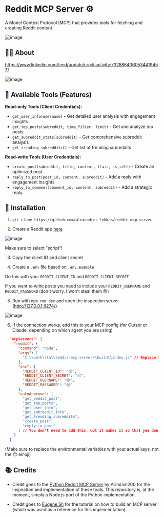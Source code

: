 # Reddit MCP Server ⚙️

A Model Context Protocol (MCP) that provides tools for fetching and creating Reddit content.

![image](https://github.com/user-attachments/assets/705c63ef-5d3c-4a68-8d3b-18dfda0a29f2)

## 🧑‍💻 About

https://www.linkedin.com/feed/update/urn:li:activity:7328864060534419457/

![image](https://github.com/user-attachments/assets/aedc0966-75d4-45c4-a384-df03d232e29d)

## 🔧 Available Tools (Features)

**Read-only Tools (Client Credentials):**

- `get_user_info(username)` - Get detailed user analysis with engagement insights
- `get_top_posts(subreddit, time_filter, limit)` - Get and analyze top posts
- `get_subreddit_stats(subreddit)` - Get comprehensive subreddit analysis
- `get_trending_subreddits()` - Get list of trending subreddits

**Read-write Tools (User Credentials):**

- `create_post(subreddit, title, content, flair, is_self)` - Create an optimized post
- `reply_to_post(post_id, content, subreddit)` - Add a reply with engagement insights
- `reply_to_comment(comment_id, content, subreddit)` - Add a strategic reply

## 🔌 Installation

1. `git clone https://github.com/alexandros-lekkas/reddit-mcp-server`

2. Create a Reddit app [here](https://www.reddit.com/prefs/apps)

![image](https://github.com/user-attachments/assets/bb7582d6-abf2-4282-a102-bd2e0f2c1c41)

Make sure to select "script"!

3. Copy the client ID and client secret

4. Create a `.env` file based on `.env.example`

Do this with your `REDDIT_CLIENT_ID` and `REDDIT_CLIENT_SECRET`

If you want to write posts you need to include your `REDDIT_USERNAME` and `REDDIT_PASSWORD` (don't worry, I won't steal them 😜)

5. Run with `npm run dev` and open the inspection server (http://127.0.0.1:6274/)

![image](https://github.com/user-attachments/assets/705c63ef-5d3c-4a68-8d3b-18dfda0a29f2)

6. If the connection works, add this to your MCP config (for Cursor or Claude, depending on which agent you are using)

```json
  "mcpServers": {
    "reddit": {
      "command": "node",
      "args": [
        "C:\\path\\to\\reddit-mcp-server\\build\\index.js" // Replace this with your local path to build/index.js
      ],
      "env": {
        "REDDIT_CLIENT_ID": "😜",
        "REDDIT_CLIENT_SECRET": "😜",
        "REDDIT_USERNAME": "😜",
        "REDDIT_PASSWORD": "😜"
      },
      "autoApprove": [
        "get_reddit_post",
        "get_top_posts",
        "get_user_info",
        "get_subreddit_info",
        "get_trending_subreddits",
        "create_post",
        "reply_to_post"
      ] // You don't need to add this, but it makes it so that you don't have to keep clicking approve
    }
  }
```

(Make sure to replace the environmental variables with your actual keys, not the 😜 emoji)

## 📚 Credits

- Credit goes to the [Python Reddit MCP Server](https://github.com/Arindam200/reddit-mcp) by Arindam200 for the inspiration and implementation of these tools. This repository is, at the moment, simply a Node.js port of the Python implementation.

- Credit goes to [Eugene Sh](https://medium.com/@eugenesh4work/how-to-build-an-mcp-server-fast-a-step-by-step-tutorial-e09faa5f7e3b) for the tutorial on how to build an MCP server (which was used as a reference for this implementation).
